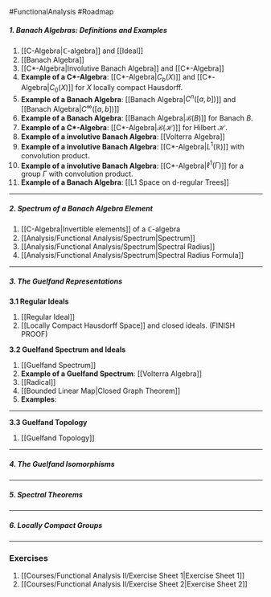 #FunctionalAnalysis #Roadmap 

##### 1. Banach Algebras: Definitions and Examples
1. [[C-Algebra|$\mathbb{C}$-algebra]] and [[Ideal]]
3. [[Banach Algebra]]
4. [[C*-Algebra|Involutive Banach Algebra]] and [[C*-Algebra]]
5. **Example of a C\*-Algebra**: [[C*-Algebra|$C_{b}(X)$]] and [[C*-Algebra|$C_{0}(X)$]] for $X$ locally compact Hausdorff.
6. **Example of a Banach Algebra**: [[Banach Algebra|$C^n([a,b])$]] and [[Banach Algebra|$C^\infty([a,b])$]]
7. **Example of a Banach Algebra**: [[Banach Algebra|$\mathcal{B}(B)$]] for Banach $B$.
8. **Example of a C\*-Algebra**: [[C*-Algebra|$\mathcal{B}(\mathcal{H})$]] for Hilbert $\mathcal{H}$.
10. **Example of a involutive Banach Algebra**: [[Volterra Algebra]]
11. **Example of a involutive Banach Algebra**: [[C*-Algebra|$L^1(\mathbb{R})$]] with convolution product.
12. **Example of a involutive Banach Algebra**: [[C*-Algebra|$\ell^1(\Gamma)$]] for a group $\Gamma$ with convolution product.
13. **Example of a Banach Algebra**: [[L1 Space on d-regular Trees]]
---
##### 2. Spectrum of a Banach Algebra Element
1. [[C-Algebra|Invertible elements]] of a $\mathbb{C}$-algebra
1. [[Analysis/Functional Analysis/Spectrum|Spectrum]]
2. [[Analysis/Functional Analysis/Spectrum|Spectral Radius]]
3. [[Analysis/Functional Analysis/Spectrum|Spectral Radius Formula]]
---
##### 3. The Guelfand Representations
**3.1 Regular Ideals**
1. [[Regular Ideal]]
2. [[Locally Compact Hausdorff Space]] and closed ideals. (FINISH PROOF)

**3.2 Guelfand Spectrum and Ideals**
1. [[Guelfand Spectrum]]
2. **Example of a Guelfand Spectrum**: [[Volterra Algebra]]
3. [[Radical]]
4. [[Bounded Linear Map|Closed Graph Theorem]]
5. **Examples**:
---
**3.3 Guelfand Topology**
1. [[Guelfand Topology]]
---
##### 4. The Guelfand Isomorphisms
---
##### 5. Spectral Theorems
---
##### 6. Locally Compact Groups
---

### Exercises
1. [[Courses/Functional Analysis II/Exercise Sheet 1|Exercise Sheet 1]]
2. [[Courses/Functional Analysis II/Exercise Sheet 2|Exercise Sheet 2]]